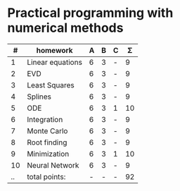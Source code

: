 # Practical programming with numerical methods


| #  | homework         | A | B | C | Σ   | 
| -- | -----------------| - | - | - | --- |
| 1  | Linear equations | 6 | 3 | - |  9  |
| 2  | EVD           	| 6 | 3 | - |  9  | 
| 3  | Least Squares  	| 6 | 3 | - |  9  |
| 4  | Splines       	| 6 | 3 | - |  9  |
| 5  | ODE           	| 6 | 3 | 1 |  10 |
| 6  | Integration     	| 6 | 3 | - |  9  |
| 7  | Monte Carlo     	| 6 | 3 | - |  9  |
| 8  | Root finding    	| 6 | 3 | - |  9  |
| 9  | Minimization    	| 6 | 3 | 1 |  10 |
| 10 | Neural Network  	| 6 | 3 | - |  9  |
| .. | total points: 	| - | - | - |  92 |
